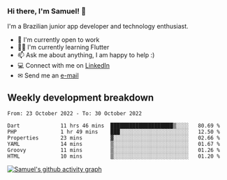 ### Hi there, I'm Samuel! 👋

I'm a Brazilian junior app developer and technology enthusiast.

- 🏢 I'm currently open to work
- 👨‍💻 I'm currently learning Flutter
- 📫 Ask me about anything, I am happy to help :)
- 💻 Connect with me on [LinkedIn](https://www.linkedin.com/in/samuel-s-marques/)
- ✉ Send me an [e-mail](mailto:samuel.s.marques@protonmail.com)

## Weekly development breakdown
<!--START_SECTION:waka-->

```text
From: 23 October 2022 - To: 30 October 2022

Dart             11 hrs 46 mins  ████████████████████▒░░░░   80.69 %
PHP              1 hr 49 mins    ███░░░░░░░░░░░░░░░░░░░░░░   12.50 %
Properties       23 mins         ▓░░░░░░░░░░░░░░░░░░░░░░░░   02.66 %
YAML             14 mins         ▒░░░░░░░░░░░░░░░░░░░░░░░░   01.67 %
Groovy           11 mins         ▒░░░░░░░░░░░░░░░░░░░░░░░░   01.26 %
HTML             10 mins         ▒░░░░░░░░░░░░░░░░░░░░░░░░   01.20 %
```

<!--END_SECTION:waka-->

[![Samuel's github activity graph](https://activity-graph.herokuapp.com/graph?username=samuel-s-marques&theme=react-dark)](https://github.com/samuel-s-marques)
